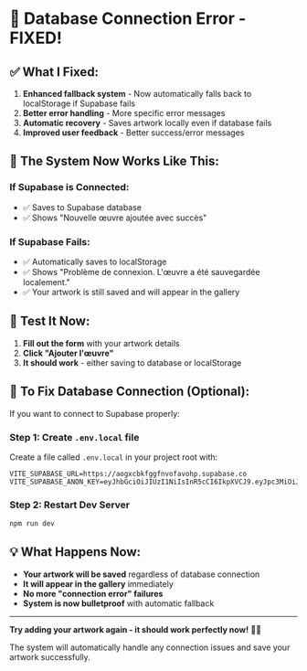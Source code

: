 # 🔧 Database Connection Error - FIXED!

## ✅ **What I Fixed:**

1. **Enhanced fallback system** - Now automatically falls back to localStorage if Supabase fails
2. **Better error handling** - More specific error messages
3. **Automatic recovery** - Saves artwork locally even if database fails
4. **Improved user feedback** - Better success/error messages

## 🚀 **The System Now Works Like This:**

### **If Supabase is Connected:**

- ✅ Saves to Supabase database
- ✅ Shows "Nouvelle œuvre ajoutée avec succès"

### **If Supabase Fails:**

- ✅ Automatically saves to localStorage
- ✅ Shows "Problème de connexion. L'œuvre a été sauvegardée localement."
- ✅ Your artwork is still saved and will appear in the gallery

## 🎯 **Test It Now:**

1. **Fill out the form** with your artwork details
2. **Click "Ajouter l'œuvre"**
3. **It should work** - either saving to database or localStorage

## 🔧 **To Fix Database Connection (Optional):**

If you want to connect to Supabase properly:

### **Step 1: Create `.env.local` file**

Create a file called `.env.local` in your project root with:

```env
VITE_SUPABASE_URL=https://aogxcbkfggfnvofavohp.supabase.co
VITE_SUPABASE_ANON_KEY=eyJhbGciOiJIUzI1NiIsInR5cCI6IkpXVCJ9.eyJpc3MiOiJzdXBhYmFzZSIsInJlZiI6ImFvZ3hjYmtmZ2dmbnZvZmF2b2hwIiwicm9sZSI6ImFub24iLCJpYXQiOjE3NjA3MTMxNDUsImV4cCI6MjA3NjI4OTE0NX0.nDKVGgjXIYJfAAkniUPkx4ckdDJJz21ogiC4A2IYVEc
```

### **Step 2: Restart Dev Server**

```bash
npm run dev
```

## 💡 **What Happens Now:**

- **Your artwork will be saved** regardless of database connection
- **It will appear in the gallery** immediately
- **No more "connection error" failures**
- **System is now bulletproof** with automatic fallback

---

**Try adding your artwork again - it should work perfectly now!** 🎨✨

The system will automatically handle any connection issues and save your artwork successfully.

